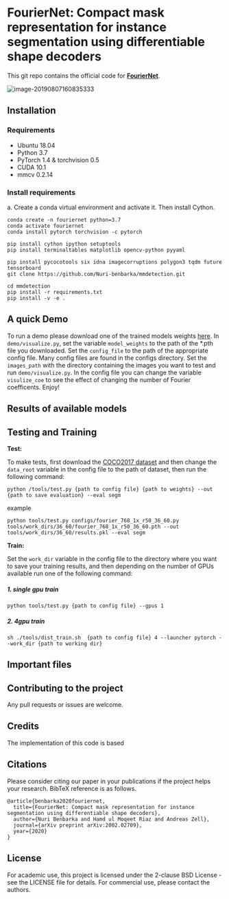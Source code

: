 # FourierNet: Compact mask representation for instance segmentation using differentiable shape decoders

This git repo contains the official code for **[FourierNet](https://arxiv.org/abs/2002.02709)**. 

![image-20190807160835333](imgs/teddy.png)

## Installation

### Requirements

- Ubuntu 18.04
- Python 3.7 
- PyTorch 1.4 & torchvision 0.5
- CUDA 10.1
- mmcv 0.2.14

### Install requirements

a. Create a conda virtual environment and activate it. Then install Cython.

```shell
conda create -n fouriernet python=3.7
conda activate fouriernet
conda install pytorch torchvision -c pytorch

pip install cython ipython setuptools
pip install terminaltables matplotlib opencv-python pyyaml

pip install pycocotools six idna imagecorruptions polygon3 tqdm future tensorboard
git clone https://github.com/Nuri-benbarka/mmdetection.git

cd mmdetection
pip install -r requirements.txt
pip install -v -e .
```



## A quick Demo
To run a demo please download one of the trained models weights [here](https://drive.google.com/open?id=1g08c4P5ZhNWwVMHY2ON2tBdc3KFGPhVB). In ```demo/visualize.py```, 
set the variable ```model_weights```  to the path of the *.pth file you downloaded. 
Set the ```config_file``` to the path of the appropriate config file. 
Many config files are found in the configs directory. Set the ```images_path``` with the directory containing the images you want to test and run ```demo/visualize.py```. 
In the config file you can change the variable ```visulize_coe``` to see the effect of changing the number of Fourier coefficents. Enjoy!  

## Results of available models


## Testing and Training 
**Test:**

To make tests, first download the [COCO2017 dataset](http://cocodataset.org/#download) and then 
change the ```data_root``` variable in the config file to the path of dataset, then run the following command:

```python /tools/test.py {path to config file} {path to weights} --out {path to save evaluation} --eval segm```

example

```python tools/test.py configs/fourier_768_1x_r50_36_60.py tools/work_dirs/36_60/fourier_768_1x_r50_36_60.pth --out tools/work_dirs/36_60/results.pkl --eval segm```

**Train:**

Set the ```work_dir``` variable in the config file to the directory where you want to save your training results, 
and then depending on the number of GPUs available run one of the following command: 
##### 1. single gpu train
```python tools/test.py {path to config file} --gpus 1```

##### 2. 4gpu train
```sh ./tools/dist_train.sh  {path to config file} 4 --launcher pytorch --work_dir {path to working dir}```

## Important files


## Contributing to the project
Any pull requests or issues are welcome.

## Credits
The implementation of this code is based

## Citations
Please consider citing our paper in your publications if the project helps your research. BibTeX reference is as follows.

```
@article{benbarka2020fouriernet,
  title={FourierNet: Compact mask representation for instance segmentation using differentiable shape decoders},
  author={Nuri Benbarka and Hamd ul Moqeet Riaz and Andreas Zell},
  journal={arXiv preprint arXiv:2002.02709},
  year={2020}
}
```

## License

For academic use, this project is licensed under the 2-clause BSD License - see the LICENSE file for details. For commercial use, please contact the authors. 